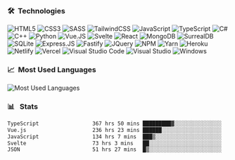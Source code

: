 ### 🛠 &nbsp;Technologies

![HTML5](https://img.shields.io/badge/html5-%23E34F26.svg?style=for-the-badge&logo=html5&logoColor=white)
![CSS3](https://img.shields.io/badge/css3-%231572B6.svg?style=for-the-badge&logo=css3&logoColor=white)
![SASS](https://img.shields.io/badge/SASS-hotpink.svg?style=for-the-badge&logo=SASS&logoColor=white)
![TailwindCSS](https://img.shields.io/badge/tailwindcss-%2338B2AC.svg?style=for-the-badge&logo=tailwind-css&logoColor=white)
![JavaScript](https://img.shields.io/badge/javascript-%23323330.svg?style=for-the-badge&logo=javascript&logoColor=%23F7DF1E)
![TypeScript](https://img.shields.io/badge/typescript-%23007ACC.svg?style=for-the-badge&logo=typescript&logoColor=white)
![C#](https://img.shields.io/badge/c%23-3b0096.svg?style=for-the-badge&logo=c-sharp&logoColor=white)
![C++](https://img.shields.io/badge/c++-0078d7.svg?style=for-the-badge&logo=cplusplus&logoColor=white)
![Python](https://img.shields.io/badge/python-f5d95f.svg?style=for-the-badge&logo=python&logoColor=white)
![Vue.JS](https://img.shields.io/badge/vuejs-%2335495e.svg?style=for-the-badge&logo=vuedotjs&logoColor=%234FC08D)
![Svelte](https://img.shields.io/badge/svelte-%23f1413d.svg?style=for-the-badge&logo=svelte&logoColor=white)
![React](https://img.shields.io/badge/react-0098d7.svg?style=for-the-badge&logo=react&logoColor=white)
![MongoDB](https://img.shields.io/badge/MongoDB-%234ea94b.svg?style=for-the-badge&logo=mongodb&logoColor=white)
![SurrealDB](https://img.shields.io/badge/SurrealDB-f000ad.svg?style=for-the-badge&logo=surrealdb&logoColor=white)
![SQLite](https://img.shields.io/badge/sqlite-%2307405e.svg?style=for-the-badge&logo=sqlite&logoColor=white)
![Express.JS](https://img.shields.io/badge/express.js-%23404d59.svg?style=for-the-badge&logo=express&logoColor=%2361DAFB)
![Fastify](https://img.shields.io/badge/fastify-%23404d59.svg?style=for-the-badge&logo=fastify&logoColor=%2361DAFB)
![JQuery](https://img.shields.io/badge/jquery-%230769AD.svg?style=for-the-badge&logo=jquery&logoColor=white)
![NPM](https://img.shields.io/badge/NPM-2D3136.svg?style=for-the-badge&logo=npm&logoColor=white)
![Yarn](https://img.shields.io/badge/yarn-%232C8EBB.svg?style=for-the-badge&logo=yarn&logoColor=white)
![Heroku](https://img.shields.io/badge/heroku-5e498b.svg?style=for-the-badge&logo=heroku&logoColor=white)
![Netlify](https://img.shields.io/badge/netlify-%23000000.svg?style=for-the-badge&logo=netlify&logoColor=#00C7B7)
![Vercel](https://img.shields.io/badge/vercel-%23000000.svg?style=for-the-badge&logo=vercel&logoColor=white)
![Visual Studio Code](https://img.shields.io/badge/Visual%20Studio%20Code-0078d7.svg?style=for-the-badge&logo=visual-studio-code&logoColor=white)
![Visual Studio](https://img.shields.io/badge/Visual%20Studio-7252aa.svg?style=for-the-badge&logo=visual-studio&logoColor=white)
![Windows](https://img.shields.io/badge/Windows-0078D6?style=for-the-badge&logo=windows&logoColor=white)

### 📈 &nbsp;Most Used Languages

![Most Used Languages](https://github-readme-stats.vercel.app/api/top-langs/?username=hanzydev&theme=react)

### 📊 &nbsp; Stats

<!--START_SECTION:waka-->

```txt
TypeScript                 367 hrs 50 mins █████████▓░░░░░░░░░░░░░░░   38.16 %
Vue.js                     236 hrs 23 mins ██████░░░░░░░░░░░░░░░░░░░   24.52 %
JavaScript                 134 hrs 7 mins  ███▒░░░░░░░░░░░░░░░░░░░░░   13.91 %
Svelte                     73 hrs 3 mins   ██░░░░░░░░░░░░░░░░░░░░░░░   07.58 %
JSON                       51 hrs 27 mins  █▒░░░░░░░░░░░░░░░░░░░░░░░   05.34 %
```

<!--END_SECTION:waka-->

